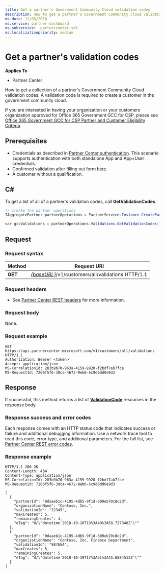 ```yaml
---
title: Get a partner's Government Community Cloud validation codes
description: How to get a partner's Government Community Cloud validation codes.
ms.date: 11/08/2018
ms.service: partner-dashboard
ms.subservice:  partnercenter-sdk
ms.localizationpriority: medium
---
```


# Get a partner's validation codes

**Applies To**

- Partner Center

How to get a collection of a partner's Government Community Cloud validation codes. A validation code is required to create a customer in the government community cloud.

If you are interested in having your organization or your customers organization approved for Office 365 Government GCC for CSP, please see [Office 365 Government GCC for CSP Partner and Customer Eligibility Criteria](https://docs.microsoft.com/partner-center/csp-gcc-validate).

## <span id="Prerequisites"/><span id="prerequisites"/><span id="PREREQUISITES"/>Prerequisites

- Credentials as described in [Partner Center authentication](partner-center-authentication.md). This scenario supports authentication with both standalone App and App+User credentials.
- Confirmed validation after filling out form [here](https://products.office.com/government/eligibility-validation?ReqType=CSPPartner).
- A customer without a qualification.

## <span id="C_"/><span id="c_"/>C#

To get a list of all of a partner's validation codes, call **GetValidationCodes**.

``` csharp
// create the partner operations
IAggregatePartner partnerOperations = PartnerService.Instance.CreatePartnerOperations(credentials);

var gccValidations = partnerOperations.Validations.GetValidationCodes();
```

## <span id="Request"/><span id="request"/><span id="REQUEST"/>Request

### Request syntax

| Method  | Request URI                                                                                          |
|---------|------------------------------------------------------------------------------------------------------|
| **GET** | [*{baseURL}*](partner-center-rest-urls.md)/v1/customers/all/validations HTTP/1.1 |

### Request headers

- See [Partner Center REST headers](headers.md) for more information.

### Request body

None.

### Request example

```http
GET https://api.partnercenter.microsoft.com/v1/customers/all/validations HTTP/1.1
Authorization: Bearer <token>
Accept: application/json
MS-CorrelationId: 283b9b70-963a-4159-9920-f2bdf7ab7fce
MS-RequestId: 7266f5f6-30ca-4672-9eb6-6c9d6dd0e9d3
```

## <span id="Response"/><span id="response"/><span id="RESPONSE"/>Response

If successful, this method returns a list of [**ValidationCode**](utility-resources.md#validationcode) resources in the response body.

### Response success and error codes

Each response comes with an HTTP status code that indicates success or failure and additional debugging information. Use a network trace tool to read this code, error type, and additional parameters. For the full list, see [Partner Center REST error codes](error-codes.md).

### Response example

```http
HTTP/1.1 200 OK
Content-Length: 434
Content-Type: application/json
MS-CorrelationId: 283b9b70-963a-4159-9920-f2bdf7ab7fce
MS-RequestId: 7266f5f6-30ca-4672-9eb6-6c9d6dd0e9d3

[
  {
    "partnerId": "9daaeb1c-4195-4db5-9f1d-509eb70c8c2d",
    "organizationName": "Contoso, Inc.",
    "validationId": "12345",
    "maxCreates": 5,
    "remainingCreates": 4,
    "eTag": "W/\"datetime'2018-10-10T18%3A49%3A58.727348Z'\""
  },
  {
    "partnerId": "9daaeb1c-4195-4db5-9f1d-509eb70c8c2d",
    "organizationName": "Contoso, Inc. Finance Department",
    "validationId": "987654",
    "maxCreates": 5,
    "remainingCreates": 5,
    "eTag": "W/\"datetime'2018-10-19T17%3A51%3A45.6584512Z'\""
  }
]
```
